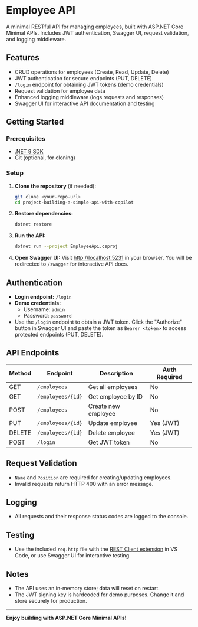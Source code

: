 # Employee API

A minimal RESTful API for managing employees, built with ASP.NET Core Minimal APIs. Includes JWT authentication, Swagger UI, request validation, and logging middleware.

## Features
- CRUD operations for employees (Create, Read, Update, Delete)
- JWT authentication for secure endpoints (PUT, DELETE)
- `/login` endpoint for obtaining JWT tokens (demo credentials)
- Request validation for employee data
- Enhanced logging middleware (logs requests and responses)
- Swagger UI for interactive API documentation and testing

## Getting Started

### Prerequisites
- [.NET 9 SDK](https://dotnet.microsoft.com/en-us/download/dotnet/9.0)
- Git (optional, for cloning)

### Setup
1. **Clone the repository** (if needed):
   ```sh
   git clone <your-repo-url>
   cd project-building-a-simple-api-with-copilot
   ```
2. **Restore dependencies:**
   ```sh
   dotnet restore
   ```
3. **Run the API:**
   ```sh
   dotnet run --project EmployeeApi.csproj
   ```
4. **Open Swagger UI:**
   Visit [http://localhost:5231](http://localhost:5231) in your browser. You will be redirected to `/swagger` for interactive API docs.

## Authentication
- **Login endpoint:** `/login`
- **Demo credentials:**
  - Username: `admin`
  - Password: `password`
- Use the `/login` endpoint to obtain a JWT token. Click the "Authorize" button in Swagger UI and paste the token as `Bearer <token>` to access protected endpoints (PUT, DELETE).

## API Endpoints

| Method | Endpoint                | Description                | Auth Required |
|--------|-------------------------|----------------------------|--------------|
| GET    | `/employees`            | Get all employees          | No           |
| GET    | `/employees/{id}`       | Get employee by ID         | No           |
| POST   | `/employees`            | Create new employee        | No           |
| PUT    | `/employees/{id}`       | Update employee            | Yes (JWT)    |
| DELETE | `/employees/{id}`       | Delete employee            | Yes (JWT)    |
| POST   | `/login`                | Get JWT token              | No           |

## Request Validation
- `Name` and `Position` are required for creating/updating employees.
- Invalid requests return HTTP 400 with an error message.

## Logging
- All requests and their response status codes are logged to the console.

## Testing
- Use the included `req.http` file with the [REST Client extension](https://marketplace.visualstudio.com/items?itemName=humao.rest-client) in VS Code, or use Swagger UI for interactive testing.

## Notes
- The API uses an in-memory store; data will reset on restart.
- The JWT signing key is hardcoded for demo purposes. Change it and store securely for production.

---

**Enjoy building with ASP.NET Core Minimal APIs!** 
